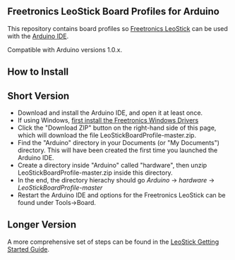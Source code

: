 Freetronics LeoStick Board Profiles for Arduino
-----------------------------------------------

This repository contains board profiles so [Freetronics LeoStick](http://freetronics.com/leostick) can be used with the [Arduino IDE](http://arduino.cc).

Compatible with Arduino versions 1.0.x.

How to Install
--------------

## Short Version

* Download and install the Arduino IDE, and open it at least once.
* If using Windows, [first install the Freetronics Windows Drivers](http://www.freetronics.com/pages/installing-the-usb-driver-file-for-windows)
* Click the "Download ZIP" button on the right-hand side of this page, which will download the file LeoStickBoardProfile-master.zip.
* Find the "Arduino" directory in your Documents (or "My Documents") directory. This will have been created the first time you launched the Arduino IDE.
* Create a directory inside "Arduino" called "hardware", then unzip LeoStickBoardProfile-master.zip inside this directory.
* In the end, the directory hierachy should go *Arduino* -> *hardware* -> *LeoStickBoardProfile-master*
* Restart the Arduino IDE and options for the Freetronics LeoStick can be found under Tools->Board.

## Longer Version

A more comprehensive set of steps can be found in the [LeoStick Getting Started Guide](http://www.freetronics.com.au/pages/leostick-getting-started-guide).

